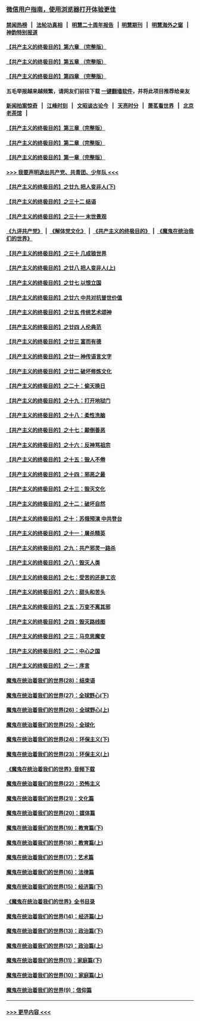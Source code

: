 ### [微信用户指南，使用浏览器打开体验更佳](https://github.com/gfw-breaker/banned-news1/blob/master/indexes/wechat-guide.md?t=0)
#### [禁闻热榜](热点新闻.md?t=0)  &nbsp;&nbsp;|&nbsp;&nbsp; [法轮功真相](https://github.com/gfw-breaker/truth/blob/master/README.md?t=0) &nbsp;&nbsp;|&nbsp;&nbsp; [明慧二十周年报告](https://github.com/gfw-breaker/mh-reports/blob/master/README.md?t=0) &nbsp;&nbsp;|&nbsp;&nbsp;[明慧期刊](https://github.com/gfw-breaker/mh-qikan) &nbsp;&nbsp;|&nbsp;&nbsp; [明慧海外之窗](https://github.com/gfw-breaker/mh-news/blob/master/README.md?t=0) &nbsp;&nbsp;|&nbsp;&nbsp; [神韵特别报道](https://github.com/gfw-breaker/mh-news/blob/master/shenyun.md?t=0)
#### [【共产主义的终极目的】第六章 （完整版）](../pages/nsc422/n11428913.md?t=02130602) 
#### [【共产主义的终极目的】第五章 （完整版）](../pages/nsc422/n11428912.md?t=02130602) 
#### [【共产主义的终极目的】第四章 （完整版）](../pages/nsc422/n11428907.md?t=02130602) 
#### 五毛举报越来越频繁，请网友们前往下载 [一键翻墙软件](https://github.com/gfw-breaker/ssr-accounts)，并将此项目推荐给亲友
#### [新闻拍案惊奇](https://github.com/gfw-breaker/banned-news1/blob/master/pages/link4.md) &nbsp;&nbsp;|&nbsp;&nbsp; [江峰时刻](https://github.com/gfw-breaker/banned-news1/blob/master/pages/link4.md) &nbsp;&nbsp;|&nbsp;&nbsp; [文昭谈古论今](https://github.com/gfw-breaker/banned-news1/blob/master/pages/link4.md) &nbsp;&nbsp;|&nbsp;&nbsp; [天亮时分](https://github.com/gfw-breaker/banned-news1/blob/master/pages/link4.md) &nbsp;&nbsp;|&nbsp;&nbsp; [萧茗看世界](https://github.com/gfw-breaker/banned-news1/blob/master/pages/link4.md) &nbsp;&nbsp;|&nbsp;&nbsp; [北京老茶馆](https://github.com/gfw-breaker/banned-news1/blob/master/pages/link4.md) &nbsp;&nbsp;|&nbsp;&nbsp; 
#### [【共产主义的终极目的】第三章（完整版）](../pages/nsc422/n11428848.md?t=02130602) 
#### [【共产主义的终极目的】第二章（完整版）](../pages/nsc422/n11428831.md?t=02130602) 
#### [【共产主义的终极目的】第一章（完整版）](../pages/nsc422/n11417651.md?t=02130602) 
#### [>>> 我要声明退出共产党、共青团、少年队 <<<](https://github.com/begood0513/goodnews/blob/master/quit/letter.md) 
#### [【共产主义的终极目的】之廿九 把人变非人(下)](../pages/nsc422/n11344140.md?t=02130602) 
#### [【共产主义的终极目的】之三十二 结语](../pages/nsc422/n11360535.md?t=02130602) 
#### [【共产主义的终极目的】之三十一 末世景观](../pages/nsc422/n11351129.md?t=02130602) 
#### [《九评共产党》](https://github.com/begood0513/9ping.md/blob/master/README.md) &nbsp;|&nbsp; [《解体党文化》](../../../../jtdwh.md/blob/master/README.md)  &nbsp;|&nbsp; [《共产主义的终极目的》](../../../../gczydzjmd.md/blob/master/README.md) &nbsp;|&nbsp; [《魔鬼在统治我们的世界》](../../../../mgztzwmdsj.md/blob/master/README.md) 
#### [【共产主义的终极目的】之三十 几成狼世界](../pages/nsc422/n11348280.md?t=02130602) 
#### [【共产主义的终极目的】之廿八 把人变非人(上)](../pages/nsc422/n11340492.md?t=02130602) 
#### [【共产主义的终极目的】之廿七 以恨立国](../pages/nsc422/n11336944.md?t=02130602) 
#### [【共产主义的终极目的】之廿六 中共对抗普世价值](../pages/nsc422/n11324785.md?t=02130602) 
#### [【共产主义的终极目的】之廿五 传统艺术颂神](../pages/nsc422/n11296396.md?t=02130602) 
#### [【共产主义的终极目的】之廿四 人伦典范](../pages/nsc422/n11296397.md?t=02130602) 
#### [【共产主义的终极目的】之廿三 富而有德](../pages/nsc422/n11283598.md?t=02130602) 
#### [【共产主义的终极目的】之廿一 神传语言文字](../pages/nsc422/n11263265.md?t=02130602) 
#### [【共产主义的终极目的】之廿二 破坏修炼文化](../pages/nsc422/n11245728.md?t=02130602) 
#### [【共产主义的终极目的】之二十：偷天换日](../pages/nsc422/n11238846.md?t=02130602) 
#### [【共产主义的终极目的】之十九：打开地狱门](../pages/nsc422/n11206376.md?t=02130602) 
#### [【共产主义的终极目的】之十八：柔性洗脑](../pages/nsc422/n11199994.md?t=02130602) 
#### [【共产主义的终极目的】之十七：颠倒善恶](../pages/nsc422/n11179782.md?t=02130602) 
#### [【共产主义的终极目的】之十六：反神骂祖宗](../pages/nsc422/n11166798.md?t=02130602) 
#### [【共产主义的终极目的】之十五：毁人不倦](../pages/nsc422/n11166792.md?t=02130602) 
#### [【共产主义的终极目的】之十四：邪恶之最](../pages/nsc422/n11150249.md?t=02130602) 
#### [【共产主义的终极目的】之十三：毁灭文化](../pages/nsc422/n11135227.md?t=02130602) 
#### [【共产主义的终极目的】之十二：破坏自然](../pages/nsc422/n11135214.md?t=02130602) 
#### [【共产主义的终极目的】之十：苏俄预演 中共登台](../pages/nsc422/n11118424.md?t=02130602) 
#### [【共产主义的终极目的】之十一：屠杀精英](../pages/nsc422/n11118442.md?t=02130602) 
#### [【共产主义的终极目的】之九：共产邪灵一路杀](../pages/nsc422/n11114139.md?t=02130602) 
#### [【共产主义的终极目的】之八：毁灭人类](../pages/nsc422/n11108503.md?t=02130602) 
#### [【共产主义的终极目的】之七：受苦的还是工农](../pages/nsc422/n11101809.md?t=02130602) 
#### [【共产主义的终极目的】之六：甜头和苦头](../pages/nsc422/n11096971.md?t=02130602) 
#### [【共产主义的终极目的】之五：万变不离其邪](../pages/nsc422/n11091285.md?t=02130602) 
#### [【共产主义的终极目的】之四：毁灭路线图](../pages/nsc422/n11086284.md?t=02130602) 
#### [【共产主义的终极目的】之三：马克思魔变](../pages/nsc422/n11061941.md?t=02130602) 
#### [【共产主义的终极目的】之二：中心之国](../pages/nsc422/n11047728.md?t=02130602) 
#### [【共产主义的终极目的】之一：序言](../pages/nsc422/n11086077.md?t=02130602) 
#### [魔鬼在统治着我们的世界(28)：结束语](../pages/nsc422/n10936246.md?t=02130602) 
#### [魔鬼在统治着我们的世界(27)：全球野心(下)](../pages/nsc422/n10928319.md?t=02130602) 
#### [魔鬼在统治着我们的世界(26)：全球野心(上)](../pages/nsc422/n10900318.md?t=02130602) 
#### [魔鬼在统治着我们的世界(25)：全球化](../pages/nsc422/n10788205.md?t=02130602) 
#### [魔鬼在统治着我们的世界(24)：环保主义(下)](../pages/nsc422/n10695307.md?t=02130602) 
#### [魔鬼在统治着我们的世界(23)：环保主义(上)](../pages/nsc422/n10688613.md?t=02130602) 
#### [《魔鬼在统治着我们的世界》音频下载](../pages/nsc422/n10635553.md?t=02130602) 
#### [魔鬼在统治着我们的世界(22)：恐怖主义](../pages/nsc422/n10614727.md?t=02130602) 
#### [魔鬼在统治着我们的世界(21)：文化篇](../pages/nsc422/n10597706.md?t=02130602) 
#### [魔鬼在统治着我们的世界(20)：媒体篇](../pages/nsc422/n10586579.md?t=02130602) 
#### [魔鬼在统治着我们的世界(19)：教育篇(下)](../pages/nsc422/n10564808.md?t=02130602) 
#### [魔鬼在统治着我们的世界(18)：教育篇(上)](../pages/nsc422/n10526970.md?t=02130602) 
#### [魔鬼在统治着我们的世界(17)：艺术篇](../pages/nsc422/n10499093.md?t=02130602) 
#### [魔鬼在统治着我们的世界(16)：法律篇](../pages/nsc422/n10485969.md?t=02130602) 
#### [魔鬼在统治着我们的世界(15)：经济篇(下)](../pages/nsc422/n10469975.md?t=02130602) 
#### [《魔鬼在统治着我们的世界》全书目录](../pages/nsc422/n10464261.md?t=02130602) 
#### [魔鬼在统治着我们的世界(14)：经济篇(上)](../pages/nsc422/n10457370.md?t=02130602) 
#### [魔鬼在统治着我们的世界(13)：政治篇(下)](../pages/nsc422/n10448270.md?t=02130602) 
#### [魔鬼在统治着我们的世界(12)：政治篇(上)](../pages/nsc422/n10444576.md?t=02130602) 
#### [魔鬼在统治着我们的世界(11)：家庭篇(下)](../pages/nsc422/n10440961.md?t=02130602) 
#### [魔鬼在统治着我们的世界(10)：家庭篇(上)](../pages/nsc422/n10435448.md?t=02130602) 
#### [魔鬼在统治着我们的世界(9)：信仰篇](../pages/nsc422/n10432159.md?t=02130602) 

----
#### [ >>> 更早内容 <<< ](../indexes/nsc422-earlier.md)
